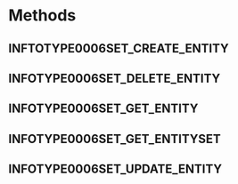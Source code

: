 # Methods

## INFTOTYPE0006SET_CREATE_ENTITY

## INFOTYPE0006SET_DELETE_ENTITY

## INFOTYPE0006SET_GET_ENTITY

## INFOTYPE0006SET_GET_ENTITYSET

## INFOTYPE0006SET_UPDATE_ENTITY
